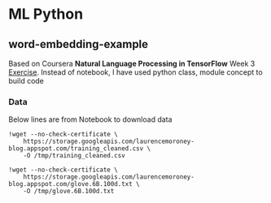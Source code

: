 # ML Python
## word-embedding-example

Based on Coursera **Natural Language Processing in TensorFlow** Week 3 [Exercise](https://colab.research.google.com/github/lmoroney/dlaicourse/blob/master/TensorFlow%20In%20Practice/Course%203%20-%20NLP/NLP%20Course%20-%20Week%203%20Exercise%20Question.ipynb). Instead of notebook, I have used python class, module concept to build code

### Data
Below lines are from Notebook to download data
```
!wget --no-check-certificate \
    https://storage.googleapis.com/laurencemoroney-blog.appspot.com/training_cleaned.csv \
    -O /tmp/training_cleaned.csv
```
```
!wget --no-check-certificate \
    https://storage.googleapis.com/laurencemoroney-blog.appspot.com/glove.6B.100d.txt \
    -O /tmp/glove.6B.100d.txt
```
